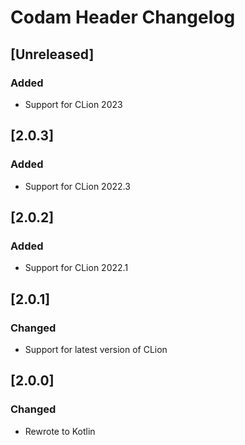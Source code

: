 <!-- Keep a Changelog guide -> https://keepachangelog.com -->

# Codam Header Changelog

## [Unreleased]
### Added
- Support for CLion 2023
## [2.0.3]
### Added
- Support for CLion 2022.3 
## [2.0.2]
### Added
- Support for CLion 2022.1

## [2.0.1]
### Changed
- Support for latest version of CLion

## [2.0.0]
### Changed
- Rewrote to Kotlin
